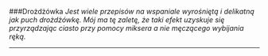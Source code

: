 ###Drożdżówka
*Jest wiele przepisów na wspaniale wyrośniętą i delikatną jak puch drożdżówkę. Mój ma tę zaletę, że taki efekt uzyskuje się przyrządzając ciasto przy pomocy miksera a nie męczącego wybijania ręką.*

***

